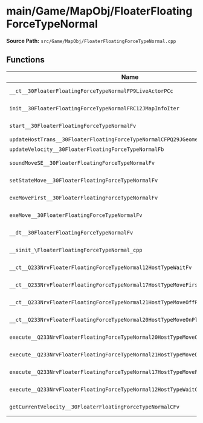 # main/Game/MapObj/FloaterFloatingForceTypeNormal

**Source Path:** `src/Game/MapObj/FloaterFloatingForceTypeNormal.cpp`

## Functions

| Name | Address | Match % |
|------|---------|---------|
| `__ct__30FloaterFloatingForceTypeNormalFP9LiveActorPCc` | `0x802585D0` | :white_check_mark: (100.0%) |
| `init__30FloaterFloatingForceTypeNormalFRC12JMapInfoIter` | `0x80258620` | :white_check_mark: (100.0%) |
| `start__30FloaterFloatingForceTypeNormalFv` | `0x80258688` | :white_check_mark: (100.0%) |
| `updateHostTrans__30FloaterFloatingForceTypeNormalCFPQ29JGeometry8TVec3<f>` | `0x802586BC` | :x: (0.0%) |
| `updateVelocity__30FloaterFloatingForceTypeNormalFb` | `0x80258738` | :x: (0.0%) |
| `soundMoveSE__30FloaterFloatingForceTypeNormalFv` | `0x80258998` | :x: (97.6%) |
| `setStateMove__30FloaterFloatingForceTypeNormalFv` | `0x80258A3C` | :white_check_mark: (100.0%) |
| `exeMoveFirst__30FloaterFloatingForceTypeNormalFv` | `0x80258A94` | :white_check_mark: (100.0%) |
| `exeMove__30FloaterFloatingForceTypeNormalFv` | `0x80258B3C` | :x: (98.2%) |
| `__dt__30FloaterFloatingForceTypeNormalFv` | `0x80258C18` | :white_check_mark: (100.0%) |
| `__sinit_\FloaterFloatingForceTypeNormal_cpp` | `0x80258C70` | :white_check_mark: (100.0%) |
| `__ct__Q233NrvFloaterFloatingForceTypeNormal12HostTypeWaitFv` | `0x80258CAC` | :white_check_mark: (100.0%) |
| `__ct__Q233NrvFloaterFloatingForceTypeNormal17HostTypeMoveFirstFv` | `0x80258CBC` | :white_check_mark: (100.0%) |
| `__ct__Q233NrvFloaterFloatingForceTypeNormal21HostTypeMoveOffPlayerFv` | `0x80258CCC` | :white_check_mark: (100.0%) |
| `__ct__Q233NrvFloaterFloatingForceTypeNormal20HostTypeMoveOnPlayerFv` | `0x80258CDC` | :white_check_mark: (100.0%) |
| `execute__Q233NrvFloaterFloatingForceTypeNormal20HostTypeMoveOnPlayerCFP5Spine` | `0x80258CEC` | :white_check_mark: (100.0%) |
| `execute__Q233NrvFloaterFloatingForceTypeNormal21HostTypeMoveOffPlayerCFP5Spine` | `0x80258CF4` | :white_check_mark: (100.0%) |
| `execute__Q233NrvFloaterFloatingForceTypeNormal17HostTypeMoveFirstCFP5Spine` | `0x80258CFC` | :white_check_mark: (100.0%) |
| `execute__Q233NrvFloaterFloatingForceTypeNormal12HostTypeWaitCFP5Spine` | `0x80258D04` | :white_check_mark: (100.0%) |
| `getCurrentVelocity__30FloaterFloatingForceTypeNormalCFv` | `0x80258D44` | :white_check_mark: (100.0%) |